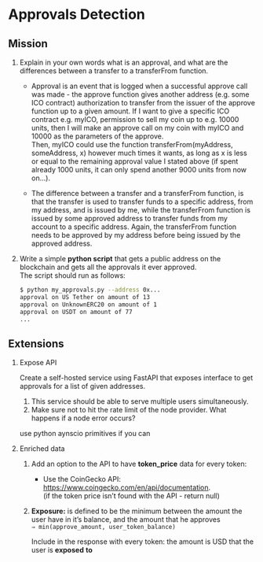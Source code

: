 # Approvals Detection

## Mission

1. Explain in your own words what is an approval, and what are the differences between a transfer to a transferFrom function.

    * Approval is an event that is logged when a successful approve call was made - the approve function gives another address (e.g. some ICO contract) authorization to transfer from the issuer of the approve function up to a given amount. If I want to give a specific ICO contract e.g. myICO, permission to sell my coin up to e.g. 10000 units, then I will make an approve call on my coin with myICO and 10000 as the parameters of the approve.  
    Then, myICO could use the function transferFrom(myAddress, someAddress, x) however much times it wants, as long as x is less or equal to the remaining approval value I stated above (if spent already 1000 units, it can only spend another 9000 units from now on...).  

    * The difference between a transfer and a transferFrom function, is that the transfer is used to transfer funds to a specific address, from my address, and is issued by me, while the transferFrom function is issued by some approved address to transfer funds from my account to a specific address. Again, the transferFrom function needs to be approved by my address before being issued by the approved address.

2. Write a simple **python script** that gets a public address on the blockchain and gets all the approvals it ever approved.  
   The script should run as follows:  
   ```bash
   $ python my_approvals.py --address 0x...
   approval on US Tether on amount of 13
   approval on UnknownERC20 on amount of 1 
   approval on USDT on amount of 77
   ...
   ```


## Extensions

1. Expose API

    Create a self-hosted service using FastAPI that exposes interface to get approvals for a list of given addresses.

    1. This service should be able to serve multiple users simultaneously.
    2. Make sure not to hit the rate limit of the node provider. What happens if a node error occurs?

    use python aynscio primitives if you can

2. Enriched data

    1. Add an option to the API to have **token_price** data for every token:
        * Use the CoinGecko API: https://www.coingecko.com/en/api/documentation.  
        (if the token price isn’t found with the API - return null)
        
    
    2. **Exposure:** is defined to be the minimum between the amount the user have in it’s balance, and the amount that he approves  
        `⇒ min(approve_amount, user_token_balance)`
            
        Include in the response with every token:  the amount is USD that the user is **exposed** **to**
